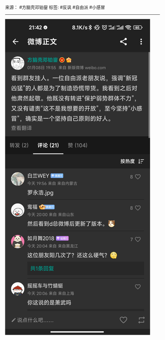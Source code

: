 来源： #方脑壳邓铂鋆
标签: #反讽 #自由派 #小感冒
***
![](https://raw.githubusercontent.com/bluntvoice/mypic/main/Screenshot_20230108214218.jpg)